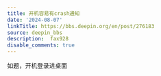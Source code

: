 ```yaml
---
title: 开机容易有crash通知
date: '2024-08-07'
linkTitle: https://bbs.deepin.org/en/post/276183
source: deepin_bbs
description:  fax928 
disable_comments: true
---
```

如题，开机登录进桌面
